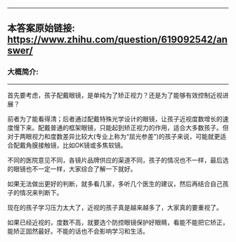 ----------------------------------------
## 本答案原始链接: https://www.zhihu.com/question/619092542/answer/
### 大概简介: 
----------------------------------------
首先要考虑，孩子配戴眼镜，是单纯为了矫正视力？还是为了能够有效控制近视进展？

前者为了能看得清；后者通过配戴特殊光学设计的眼镜，让孩子近视度数增长的速度慢下来。配戴普通的框架眼镜，只能起到矫正视力的作用，适合大多数孩子。但对于两眼视力和度数差异比较大(专业上称为“屈光参差”)的孩子来说，可能就更适合配戴角膜接触镜，比如OK镜或多焦软镜。

不同的医院意见不同，各镜片品牌供应的渠道不同，孩子的情况也不一样，最后选的眼镜也不一定一样，大家综合了解一下就好。

如果无法做出更好的判断，就多看几家，多听几个医生的建议，然后再结合自己孩子的情况来判断下。

现在的孩子学习压力太大了，近视的孩子真是越来越多了，大家真的要重视了。

如果已经近视的，度数不高，就要选个防控眼镜保护好眼睛，看能不能把它矫正，能矫正固然最好。不能的话也不会影响学习和生活。